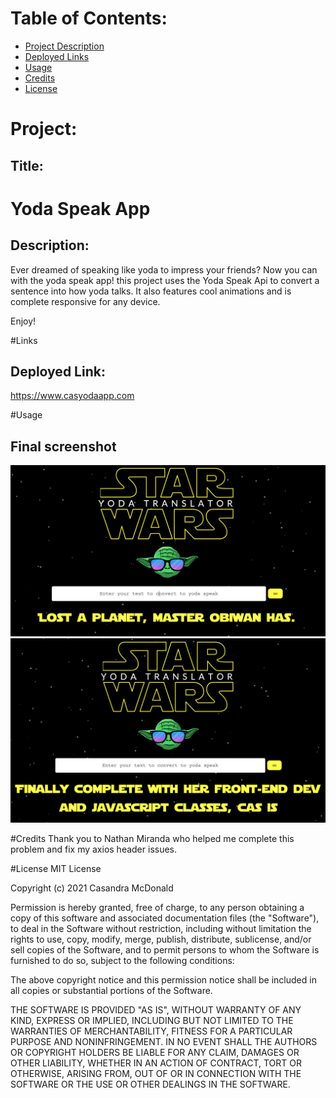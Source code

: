 # Table of Contents:
* [Project Description](#Project)
* [Deployed Links](#Links)
* [Usage](#Usage)
* [Credits](#Credits)
* [License](#License)

# Project:
## Title:
# Yoda Speak App

## Description:
Ever dreamed of speaking like yoda to impress your friends? Now you can with the yoda speak app! this project uses the Yoda Speak Api to convert a sentence into how yoda talks. It also features cool animations and is complete responsive for any device.

Enjoy!

#Links
## Deployed Link:
https://www.casyodaapp.com

#Usage
## Final screenshot
![This is the final deployed screenshot of the yoda app](screenshots/yoda.png)
![This is the final deployed screenshot of the yoda app2](screenshots/yoda2.png)

#Credits
Thank you to Nathan Miranda who helped me complete this problem and fix my axios header issues.

#License
MIT License

Copyright (c) 2021 Casandra McDonald

Permission is hereby granted, free of charge, to any person obtaining a copy
of this software and associated documentation files (the "Software"), to deal
in the Software without restriction, including without limitation the rights
to use, copy, modify, merge, publish, distribute, sublicense, and/or sell
copies of the Software, and to permit persons to whom the Software is
furnished to do so, subject to the following conditions:

The above copyright notice and this permission notice shall be included in all
copies or substantial portions of the Software.

THE SOFTWARE IS PROVIDED "AS IS", WITHOUT WARRANTY OF ANY KIND, EXPRESS OR
IMPLIED, INCLUDING BUT NOT LIMITED TO THE WARRANTIES OF MERCHANTABILITY,
FITNESS FOR A PARTICULAR PURPOSE AND NONINFRINGEMENT. IN NO EVENT SHALL THE
AUTHORS OR COPYRIGHT HOLDERS BE LIABLE FOR ANY CLAIM, DAMAGES OR OTHER
LIABILITY, WHETHER IN AN ACTION OF CONTRACT, TORT OR OTHERWISE, ARISING FROM,
OUT OF OR IN CONNECTION WITH THE SOFTWARE OR THE USE OR OTHER DEALINGS IN THE
SOFTWARE.
